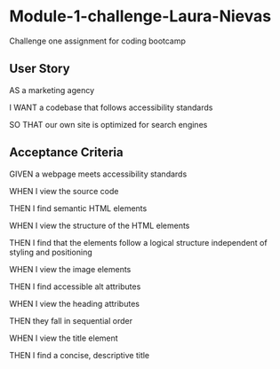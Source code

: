 # Module-1-challenge-Laura-Nievas
Challenge one assignment for coding bootcamp

## User Story
<p>AS a marketing agency</>
<p>I WANT a codebase that follows accessibility standards</p>
<p>SO THAT our own site is optimized for search engines</p>

## Acceptance Criteria
<p>GIVEN a webpage meets accessibility standards</p>
<p>WHEN I view the source code</p>
<p>THEN I find semantic HTML elements</p>
<p>WHEN I view the structure of the HTML elements</p>
<p>THEN I find that the elements follow a logical structure independent of styling and positioning</p>
<p>WHEN I view the image elements</p>
<p>THEN I find accessible alt attributes</p>
<p>WHEN I view the heading attributes</p>
<p>THEN they fall in sequential order</p>
<p>WHEN I view the title element</p>
<p>THEN I find a concise, descriptive title</p>

